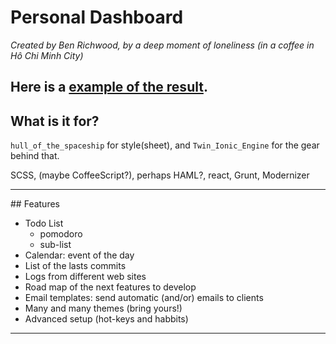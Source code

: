 # Personal Dashboard

*Created by Ben Richwood, by a deep moment of loneliness (in a coffee in Hô Chi Minh City)*

Here is a [example of the result](http://richebois.fr).
---

## What is it for?

`hull_of_the_spaceship` for style(sheet), and `Twin_Ionic_Engine` for the gear behind that.

SCSS, (maybe CoffeeScript?), perhaps HAML?, react, Grunt, Modernizer

---
## Features

  * Todo List
    * pomodoro
    * sub-list
  * Calendar: event of the day
  * List of the lasts commits
  * Logs from different web sites
  * Road map of the next features to develop
  * Email templates: send automatic (and/or) emails to clients
  * Many and many themes (bring yours!)
  * Advanced setup (hot-keys and habbits)

---
